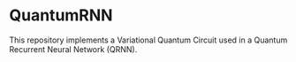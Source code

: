# QuantumRNN
This repository implements a Variational Quantum Circuit used in a Quantum Recurrent Neural Network (QRNN).
